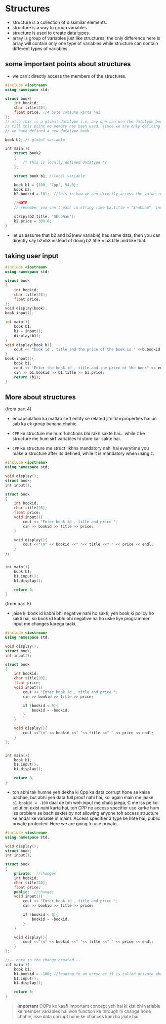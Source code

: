 # Structures

- structure is a collection of dissimilar elements.
- structure is a way to group variables.
- structure is used to create data types.
- array is group of variables just like structures, the only difference here is array will contain only one type of variables while structure can contain different types of variables.

## some important points about structures

- we can't directly access the members of the structures.

```cpp
#include <iostream>
using namespace std;

struct book{
    int bookid;
    char title[20];
    float price; //4 byte consume karta hai
};
// also this is a global datatype i.e. any one can use the datatype book
// till this point no memory has been used, since we are only defining the what is the content inside the structure book.
// we have defined a new datatype book.

book b2; // global variable

int main(){
    struct book2
    {
        /* this is locally defined datatype */
    };

    struct book b1; //local variable

    book b1 = {100, "Cpp", 54.0};
    book b2;
    b2.bookid = 101;  //this is how we can directly access the value inside the structure.

    //NOTE
    // remember you can't pass in string like b2.title = "Shubham", instead you need to use a function called strcpy, it is used to assign a string to a variable.

    strcpy(b2.title, "Shubham");
    b2.price = 300.0;
}
```

- let us assume that b2 and b3(new variable) has same data, then you can directly say b2=b3 instead of doing b2.title = b3.title and like that.

## taking user input

```cpp
#include <iostream>
using namespace std;

struct book
{
    int bookid;
    char title[20];
    float price;
};
void display(book);
book input();

int main(){
    book b1;
    b1 = input();
    display(b1);
}
void display(book b){
    cout << "book id , title and the price of the book is " <<b.bookid <<" " << b.title <<" " << b.price << endl;
}
book input(){
    book b1;
    cout << "Enter the book id , title and the price of the book" << endl;
    cin >> b1.bookid >> b1.title >> b1.price;
    return (b1);
}
```

## More about structures

(from part 4)

- encapsulation ka matlab se 1 entity se related jitni bhi properties hai un sab ka ek group banana chahie.

- `CPP` ke structure me hum functions bhi rakh sakte hai... while `C` ke structure me hum sirf variables hi store kar sakte hai.
- `CPP` ke structure me struct likhna mandatory nahi hai everytime you make a structure after its defined, while it is mandatory when using `C`.

```cpp
#include <iostream>
using namespace std;

void display();
struct book;
int input();

struct book
{
    int bookid;
    char title[20];
    float price;
    void input(){
        cout << "Enter book id , title and price ";
        cin >> bookid >> title >> price;
    }

    void display(){
        cout <<"\n" << bookid <<" "<< title <<" " << price << endl;
    }
};


int main(){
    book b1;
    b1.input();
    b1.display();

    return 0;
}
```

(from part 5)

- jaise ki book id kabhi bhi negative nahi ho sakti, yeh book ki policy ho sakti hai, so book id kabhi bhi negative na ho uske liye programmer input me changes karega taaki.

```cpp
#include <iostream>
using namespace std;

void display();
struct book;
int input();

struct book
{
    int bookid;
    char title[20];
    float price;
    void input(){
        cout << "Enter book id , title and price ";
        cin >> bookid >> title >> price;

        if (bookid < 0){
            bookid = -bookid;
        }
    }

    void display(){
        cout <<"\n" << bookid <<" "<< title <<" " << price << endl;
    }
};


int main(){
    book b1;
    b1.input();
    b1.display();

    return 0;
}
```

- toh abhi tak humne yeh dekha ki Cpp ka data corrupt hone se kaise bachae, but abhi yeh data full proof nahi hai, koi again main me jaake `b1.bookid = -100` daal de toh woh input me chala jaega, C me iss pe koi solution exist nahi karta hai, toh CPP ne access specifier use karke hum iss problem se bach sakte( by not allowing anyone toh access structure ke andar ke variable in main). Access specifier 3 type ke hote hai, public private protected. Here we are going to use private.

```cpp
#include <iostream>
using namespace std;

void display();
struct book;
int input();

struct book
{
    private:  //changes
    int bookid;
    char title[20];
    float price;
    public:  //changes
    void input(){
        cout << "Enter book id , title and price ";
        cin >> bookid >> title >> price;

        if (bookid < 0){
            bookid = -bookid;
        }
    }

    void display(){
        cout <<"\n" << bookid <<" "<< title <<" " << price << endl;
    }
};

//-- here is the change created --
int main(){
    book b1;
    b1.bookid = -100; //leading to an error as it is called private above
    b1.input();
    b1.display();

    return 0;
}
```

> **Important** OOPs ke kaafi important concept yeh hai ki kisi bhi variable ke member variables hai woh function ke through hi change hone chahie, isse data corrupt hone ke chances kam ho jaate hai.

